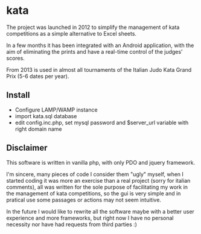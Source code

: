 # kata

The project was launched in 2012 to simplify the management of kata competitions as a simple alternative to Excel sheets.

In a few months it has been integrated with an Android application, with the aim of eliminating the prints and have a real-time control of the judges' scores.

From 2013 is used in almost all tournaments of the Italian Judo Kata Grand Prix (5-6 dates per year).

## Install
 - Configure LAMP/WAMP instance
 - import kata.sql database
 - edit config.inc.php, set mysql password and $server_url variable with right domain name

## Disclaimer
This software is written in vanilla php, with only PDO and jquery framework.

I'm sincere, many pieces of code I consider them "ugly" myself, when I started coding it was more an exercise than a real project (sorry for italian comments), all was written for the sole purpose of facilitating my work in the management of kata competitions, so the gui is very simple and in pratical use some passages or actions may not seem intuitive.

In the future I would like to rewrite all the software maybe with a better user experience and more frameworks, but right now I have no personal necessity nor have had requests from third parties :)
